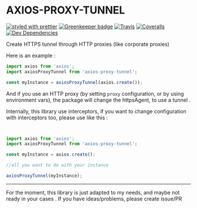 # AXIOS-PROXY-TUNNEL

[![styled with prettier](https://img.shields.io/badge/styled_with-prettier-ff69b4.svg)](https://github.com/prettier/prettier)
[![Greenkeeper badge](https://badges.greenkeeper.io/thib3113/axios-proxy-tunnel.svg)](https://greenkeeper.io/)
[![Travis](https://img.shields.io/travis/thib3113/axios-proxy-tunnel.svg)](https://travis-ci.org/thib3113/axios-proxy-tunnel)
[![Coveralls](https://img.shields.io/coveralls/thib3113/axios-proxy-tunnel.svg)](https://coveralls.io/github/thib3113/axios-proxy-tunnel)
[![Dev Dependencies](https://david-dm.org/thib3113/axios-proxy-tunnel/dev-status.svg)](https://david-dm.org/thib3113/axios-proxy-tunnel?type=dev)

Create HTTPS tunnel through HTTP proxies (like corporate proxies)

Here is an example : 
```ts
import axios from 'axios';
import axiosProxyTunnel from 'axios-proxy-tunnel';

const myInstance = axiosProxyTunnel(axios.create());
```

And if you use an HTTP proxy (by setting `proxy` configuration, or by using environment vars), the package will change the httpsAgent, to use a tunnel .

Internally, this library use interceptors, if you want to change configuration with interceptors too, please use like this : 
```ts


import axios from 'axios';
import axiosProxyTunnel from 'axios-proxy-tunnel';

const myInstance = axios.create();

//all you want to do with your instance

axiosProxyTunnel(myInstance);

```

-----
For the moment, this library is just adapted to my needs, and maybe not ready in your cases . If you have ideas/problems, please create issue/PR 